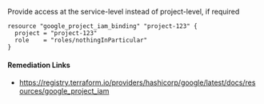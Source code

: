 
Provide access at the service-level instead of project-level, if required

```hcl
resource "google_project_iam_binding" "project-123" {
  project = "project-123"
  role    = "roles/nothingInParticular"
}
```

#### Remediation Links
 - https://registry.terraform.io/providers/hashicorp/google/latest/docs/resources/google_project_iam

